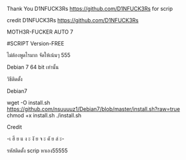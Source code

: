 Thank You D1NFUCK3Rs https://github.com/D1NFUCK3Rs for scrip

credit D1NFUCK3Rs https://github.com/D1NFUCK3Rs

MOTH3R-FUCKER AUTO 7

#SCRIPT Version-FREE

ไม่ต้องพูดไรมาก จัดให้เน้นๆ 555

Debian 7 64 bit เท่านั้น

วิธีติดตั้ง

Debian7

wget -O install.sh https://github.com/nsuuuuz1/Debian7/blob/master/install.sh?raw=true 
chmod +x install.sh 
./install.sh

Credit

-เ ฮี ย แ ง ะ งั ย จ ะ คั ย ล่ ะ-

รหัสติดตั้ง scrip
หาเอง55555
